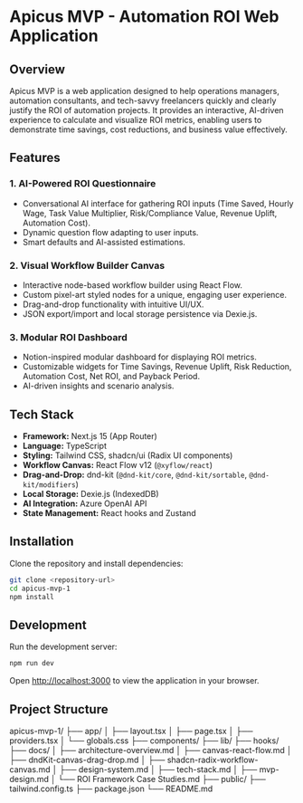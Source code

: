 # Apicus MVP - Automation ROI Web Application

## Overview

Apicus MVP is a web application designed to help operations managers, automation consultants, and tech-savvy freelancers quickly and clearly justify the ROI of automation projects. It provides an interactive, AI-driven experience to calculate and visualize ROI metrics, enabling users to demonstrate time savings, cost reductions, and business value effectively.

## Features

### 1. AI-Powered ROI Questionnaire
- Conversational AI interface for gathering ROI inputs (Time Saved, Hourly Wage, Task Value Multiplier, Risk/Compliance Value, Revenue Uplift, Automation Cost).
- Dynamic question flow adapting to user inputs.
- Smart defaults and AI-assisted estimations.

### 2. Visual Workflow Builder Canvas
- Interactive node-based workflow builder using React Flow.
- Custom pixel-art styled nodes for a unique, engaging user experience.
- Drag-and-drop functionality with intuitive UI/UX.
- JSON export/import and local storage persistence via Dexie.js.

### 3. Modular ROI Dashboard
- Notion-inspired modular dashboard for displaying ROI metrics.
- Customizable widgets for Time Savings, Revenue Uplift, Risk Reduction, Automation Cost, Net ROI, and Payback Period.
- AI-driven insights and scenario analysis.

## Tech Stack

- **Framework:** Next.js 15 (App Router)
- **Language:** TypeScript
- **Styling:** Tailwind CSS, shadcn/ui (Radix UI components)
- **Workflow Canvas:** React Flow v12 (`@xyflow/react`)
- **Drag-and-Drop:** dnd-kit (`@dnd-kit/core`, `@dnd-kit/sortable`, `@dnd-kit/modifiers`)
- **Local Storage:** Dexie.js (IndexedDB)
- **AI Integration:** Azure OpenAI API
- **State Management:** React hooks and Zustand

## Installation

Clone the repository and install dependencies:

```bash
git clone <repository-url>
cd apicus-mvp-1
npm install
```

## Development

Run the development server:

```bash
npm run dev
```

Open [http://localhost:3000](http://localhost:3000) to view the application in your browser.

## Project Structure
apicus-mvp-1/
├── app/
│ ├── layout.tsx
│ ├── page.tsx
│ ├── providers.tsx
│ └── globals.css
├── components/
├── lib/
├── hooks/
├── docs/
│ ├── architecture-overview.md
│ ├── canvas-react-flow.md
│ ├── dndKit-canvas-drag-drop.md
│ ├── shadcn-radix-workflow-canvas.md
│ ├── design-system.md
│ ├── tech-stack.md
│ ├── mvp-design.md
│ └── ROI Framework Case Studies.md
├── public/
├── tailwind.config.ts
├── package.json
└── README.md